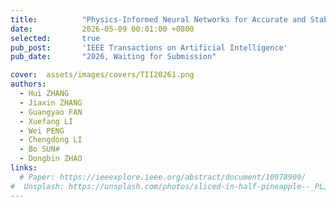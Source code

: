 ```yaml
---
title:          "Physics-Informed Neural Networks for Accurate and Stable Spatiotemporal Evolution of Hydrogen Leakage Diffusion"
date:           2026-05-09 00:01:00 +0800
selected:       true
pub_post:       'IEEE Transactions on Artificial Intelligence'
pub_date:       "2026, Waiting for Submission"

cover:  assets/images/covers/TII20261.png
authors:
  - Hui ZHANG
  - Jiaxin ZHANG
  - Guangyao FAN
  - Xuefang LI
  - Wei PENG
  - Chengdong LI
  - Bo SUN#
  - Dongbin ZHAO
links:
  # Paper: https://ieeexplore.ieee.org/abstract/document/10978909/
#  Unsplash: https://unsplash.com/photos/sliced-in-half-pineapple--_PLJZmHZzk
---
```

